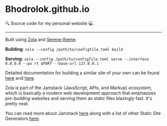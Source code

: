 # Bhodrolok.github.io

🔍 Source code for my personal website 💻.

---

Built using [Zola](https://www.getzola.org/) and [Serene theme](https://github.com/isunjn/serene).

**Building**: `zola --config /path/to/configfile.toml build`

**Serving**: `zola --config /path/to/configfile.toml serve --interface 0.0.0.0 --po
rt $PORT --base-url 127.0.0.1`

Detailed documentation for building a similar site of your own can be found [here](https://www.getzola.org/documentation/getting-started/overview/) and [here](https://github.com/isunjn/serene/wiki/English-Docs).

Zola is part of the Jamstack (JavaScript, APIs, and Markup) _ecosystem_, which is basically a modern web development *approach* that emphasizes _pre-building_ websites and serving them as static files blazingly fast. It's pretty neat.

You can read more about Jamstack [here](https://jamstack.org/) along with a list of other Static Site Generators [here](https://jamstack.org/generators/).